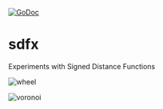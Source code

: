 [![GoDoc](https://godoc.org/github.com/deadsy/libusb?status.svg)](https://godoc.org/github.com/deadsy/sdfx/sdf)

# sdfx
Experiments with Signed Distance Functions

![wheel](https://github.com/deadsy/sdfx/blob/master/docs/gallery/wheel.png "Pottery Wheel Casting Pattern")

![voronoi](https://github.com/deadsy/sdfx/blob/master/docs/gallery/voronoi.png "2D Points Distance Field")

